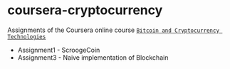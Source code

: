 # coursera-cryptocurrency
Assignments of the Coursera online course [`Bitcoin and Cryptocurrency Technologies`](https://www.coursera.org/learn/cryptocurrency/)

- Assignment1 - ScroogeCoin
- Assignment3 - Naive implementation of Blockchain
